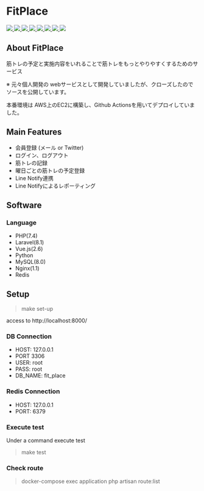 [comment]: <> (<p align="center"><img src="https://raw.githubusercontent.com/laravel/art/master/logo-lockup/5%20SVG/2%20CMYK/1%20Full%20Color/laravel-logolockup-cmyk-red.svg" width="400"></p>)
<h1>FitPlace</h1>
<span>
  <a href="https://www.php.net/">
    <img src="https://img.shields.io/badge/-Php-777BB4.svg?logo=php&style=plastic">
  </a>
  <a href="https://readouble.com/laravel/8.x/ja/installation.html">
    <img src="https://img.shields.io/badge/-Laravel-E74430.svg?logo=laravel&style=plastic">
  </a>
  <a href="https://jp.vuejs.org/v2/guide/">
    <img src="https://img.shields.io/badge/-Vue.js-4FC08D.svg?logo=vue.js&style=plastic">  
  </a>
  <a href="https://www.python.org/">
    <img src="https://img.shields.io/badge/-Python-3776AB.svg?logo=python&style=plastic">
  </a>
  <a href="https://redis.io/topics/introduction">
    <img src="https://img.shields.io/badge/-Redis-D82C20.svg?logo=redis&style=plastic">
  </a>
  <a href="https://dev.mysql.com/doc/">
    <img src="https://img.shields.io/badge/-Mysql-4479A1.svg?logo=mysql&style=plastic">
  </a>
  <a href="https://nginx.org/en/docs/">
    <img src="https://img.shields.io/badge/-Nginx-269539.svg?logo=nginx&style=plastic">
  </a>
  <a href="https://www.docker.com/">
    <img src="https://img.shields.io/badge/-Docker-1488C6.svg?logo=docker&style=plastic">
  </a>
</span>

## About FitPlace
筋トレの予定と実施内容をいれることで筋トレをもっとやりやすくするためのサービス

※ 元々個人開発の webサービスとして開発していましたが、クローズしたのでソースを公開しています。

本番環境は AWS上のEC2に構築し、Github Actionsを用いてデプロイしていました。

## Main Features
- 会員登録 (メール or Twitter)
- ログイン、ログアウト
- 筋トレの記録
- 曜日ごとの筋トレの予定登録
- Line Notify連携
- Line Notifyによるレポーティング

## Software
### Language
- PHP(7.4)
- Laravel(8.1)
- Vue.js(2.6)
- Python
- MySQL(8.0)
- Nginx(1.1)
- Redis

## Setup
> make set-up  

access to http://localhost:8000/

### DB Connection
- HOST: 127.0.0.1 
- PORT 3306
- USER: root
- PASS: root
- DB_NAME: fit_place

### Redis Connection
- HOST: 127.0.0.1
- PORT: 6379

### Execute test
Under a command execute test 
> make test

### Check route
>  docker-compose exec application php artisan route:list
